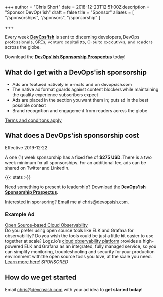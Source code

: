 +++
author = "Chris Short"
date = 2018-12-23T12:51:00Z
description = "Sponsor DevOps'ish"
draft = false
title = "Sponsor"
aliases = [
    "/sponsorships",
    "/sponsors",
    "/sponsorship"
]

+++

Every week [**DevOps'ish**](/) is sent to discerning developers, DevOps professionals, SREs, venture capitalists, C-suite executives, and readers across the globe.

Download the [**DevOps'ish Sponsorship Prospectus**](/sponsor/DevOps'ish_Sponsorship_Prospectus.pdf) today!

## What do I get with a DevOps'ish sponsorship

* Ads are featured natively in e-mails and on devopsish.com
* The native ad format guards against content blockers while maintaining the quality experience subscribers expect
* Ads are placed in the section you want them in; puts ad in the best possible context
* Brand recognition and engagement from readers across the globe

[Terms and conditions apply](https://devopsish.com/terms/)

## What does a DevOps'ish sponsorship cost

Effective 2019-12-22

A one (1) week sponsorship has a fixed fee of **$275 USD**. There is a two week minimum for all sponsorships. For an additional fee, ads can be shared on [Twitter](https://twitter.com/ChrisShort) and [LinkedIn](https://linkedin.com/in/thechrisshort/).

{{< stats >}}

Need something to present to leadership? Download the [**DevOps'ish Sponsorship Prospectus**](/sponsor/DevOps'ish_Sponsorship_Prospectus.pdf).

Interested in sponsoring? Email me at [chris@devopsish.com](mailto:chris@devopsish.com).

### Example Ad

[Open Source-based Cloud Observability](https://logz.io/freeshirt/?utm_source=podcast&utm_medium=devopish&utm_campaign=freeshirt)  
Do you prefer using open source tools like ELK and Grafana for observability? Do you wish the tools could be just a little bit easier to use together at scale? Logz.io’s [cloud observability platform](https://logz.io/freeshirt/?utm_source=podcast&utm_medium=devopish&utm_campaign=freeshirt) provides a high-powered ELK and Grafana as an integrated, fully managed service, so you can simplify monitoring, troubleshooting and security for your production environment with the open source tools you love, at the scale you need. [Learn more here](https://logz.io/freeshirt/?utm_source=podcast&utm_medium=devopish&utm_campaign=freeshirt)! *SPONSORED*

## How do we get started

Email [chris@devopsish.com](mailto:chris@devopsish.com) with your ad idea to **get started today**!
